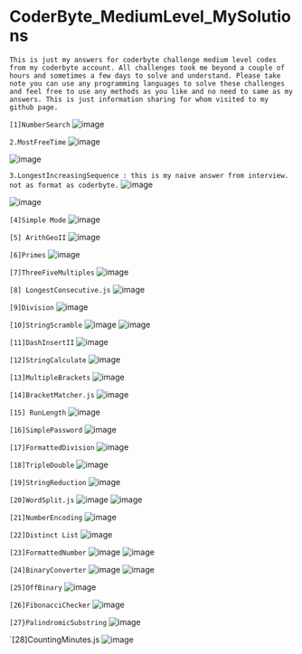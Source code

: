 # CoderByte_MediumLevel_MySolutions

`This is just my answers for coderbyte challenge medium level codes from my coderbyte account. All challenges took me beyond a couple of hours and sometimes a few days to solve and understand. Please take note you can use any programming languages to solve these challenges and feel free to use any methods as you like and no need to same as my answers.
This is just information sharing for whom visited to my github page.`

`[1]NumberSearch`
![image](https://github.com/Thein-Naing/CoderByte_MediumLevel_MySolutions/assets/117463446/7fbb628f-a405-4064-b02f-f01926671719)

`2.MostFreeTime`
![image](https://github.com/Thein-Naing/CoderByte_MediumLevel_MySolutions/assets/117463446/4ab0376a-486b-423d-b114-0aebff6e20d9)

![image](https://github.com/Thein-Naing/CoderByte_MediumLevel_MySolutions/assets/117463446/fcedf494-8604-426f-953f-0311e455000d)

`3.LongestIncreasingSequence : this is my naive answer from interview. not as format as coderbyte.`
![image](https://github.com/Thein-Naing/CoderByte_MediumLevel_MySolutions/assets/117463446/9e859159-e108-451d-b3f0-cccaf37fff7f)

![image](https://github.com/Thein-Naing/CoderByte_MediumLevel_MySolutions/assets/117463446/bf863788-2c1a-4e03-8a6e-de0056230514)

`[4]Simple Mode`
![image](https://github.com/Thein-Naing/CoderByte_MediumLevel_MySolutions/assets/117463446/b159d451-79e1-4d9a-9b99-eed3d6a43951)

`[5] ArithGeoII`
![image](https://github.com/Thein-Naing/CoderByte_MediumLevel_MySolutions/assets/117463446/a95deb41-6357-4701-a46d-e3b680cb6329)

`[6]Primes`
![image](https://github.com/Thein-Naing/CoderByte_MediumLevel_MySolutions/assets/117463446/cf83d9ef-4218-4b3b-a0a8-3678c5329f7c)

`[7]ThreeFiveMultiples`
![image](https://github.com/Thein-Naing/CoderByte_MediumLevel_MySolutions/assets/117463446/e9c898b2-5238-4613-82a9-22c03b988af3)

`[8] LongestConsecutive.js`
![image](https://github.com/Thein-Naing/CoderByte_MediumLevel_MySolutions/assets/117463446/12db39ec-0dc0-4e44-af12-993367fb8125)

`[9]Division`
![image](https://github.com/Thein-Naing/CoderByte_MediumLevel_MySolutions/assets/117463446/221e16fb-97ae-440e-aaeb-fab6b6fc539c)

`[10]StringScramble`
![image](https://github.com/Thein-Naing/CoderByte_MediumLevel_MySolutions/assets/117463446/491d5594-8afb-4b27-96eb-69cf8f778097)
![image](https://github.com/Thein-Naing/CoderByte_MediumLevel_MySolutions/assets/117463446/85c715a3-fac9-483e-b73c-3f53b6f5c439)

`[11]DashInsertII`
![image](https://github.com/Thein-Naing/CoderByte_MediumLevel_MySolutions/assets/117463446/8facf328-a87e-414e-bcea-f74ed6a05311)

`[12]StringCalculate`
![image](https://github.com/Thein-Naing/CoderByte_MediumLevel_MySolutions/assets/117463446/6fa65a84-c75d-4c8b-be18-e4cb3e2ba3bd)

`[13]MultipleBrackets`
![image](https://github.com/Thein-Naing/CoderByte_MediumLevel_MySolutions/assets/117463446/cfa7c6a2-b83f-4169-84d6-08b7457acfc4)

`[14]BracketMatcher.js`
![image](https://github.com/Thein-Naing/CoderByte_MediumLevel_MySolutions/assets/117463446/bf8df57d-967c-4de8-9051-7240f3489351)

`[15] RunLength`
![image](https://github.com/Thein-Naing/CoderByte_MediumLevel_MySolutions/assets/117463446/2aa9bf01-05f9-4583-a320-311a5623dfc9)

`[16]SimplePassword`
![image](https://github.com/Thein-Naing/CoderByte_MediumLevel_MySolutions/assets/117463446/64249370-8f67-4533-a70e-0d0b0325ca30)

`[17]FormattedDivision`
![image](https://github.com/Thein-Naing/CoderByte_MediumLevel_MySolutions/assets/117463446/f92d81ab-bf20-4885-b288-6fbd86461639)

`[18]TripleDouble`
![image](https://github.com/Thein-Naing/CoderByte_MediumLevel_MySolutions/assets/117463446/73407fe3-4f72-4b89-b32b-688e2c97d4c6)

`[19]StringReduction`
![image](https://github.com/Thein-Naing/CoderByte_MediumLevel_MySolutions/assets/117463446/2d56f926-c284-4109-a7f5-0e3db15dbf47)

`[20]WordSplit.js`
![image](https://github.com/Thein-Naing/CoderByte_MediumLevel_MySolutions/assets/117463446/b4b7d630-745b-47bd-bcf2-9288bb675179)
![image](https://github.com/Thein-Naing/CoderByte_MediumLevel_MySolutions/assets/117463446/9c69e00d-5c15-4890-b498-4ed6882dfb03)

`[21]NumberEncoding`
![image](https://github.com/Thein-Naing/CoderByte_MediumLevel_MySolutions/assets/117463446/b6f16c45-0e7b-49f2-9bdb-651a892c563a)

`[22]Distinct List`
![image](https://github.com/Thein-Naing/CoderByte_MediumLevel_MySolutions/assets/117463446/25815243-2c87-4c75-9a96-23f9d55bac31)

`[23]FormattedNumber`
![image](https://github.com/Thein-Naing/CoderByte_MediumLevel_MySolutions/assets/117463446/18e80e98-e25b-44a8-b48e-77611153c4cb)
![image](https://github.com/Thein-Naing/CoderByte_MediumLevel_MySolutions/assets/117463446/570c0f4d-6c25-4950-a773-377e1bf3559f)

`[24]BinaryConverter`
![image](https://github.com/Thein-Naing/CoderByte_MediumLevel_MySolutions/assets/117463446/d6cc4073-ce54-45d9-aa30-ee198d47aa95)
![image](https://github.com/Thein-Naing/CoderByte_MediumLevel_MySolutions/assets/117463446/7014ba5b-6bc5-4beb-8faa-f5f864d8e49a)

`[25]OffBinary`
![image](https://github.com/Thein-Naing/CoderByte_MediumLevel_MySolutions/assets/117463446/2aabb540-bf7e-4b6c-8ca6-3e0b02c3e3af)

`[26]FibonacciChecker`
![image](https://github.com/Thein-Naing/Coderbyte_EasyLevel_MySolutions/assets/117463446/07a9da81-2293-4552-8859-845063a3a470)

`[27}PalindromicSubstring`
![image](https://github.com/Thein-Naing/CoderByte_MediumLevel_MySolutions/assets/117463446/b416c8df-c797-460e-85fd-7df9ab9133b3)

`[28]CountingMinutes.js
![image](https://github.com/Thein-Naing/CoderByte_MediumLevel_MySolutions/assets/117463446/0384039d-6b9a-4c3b-a614-ae31cc348baf)













































